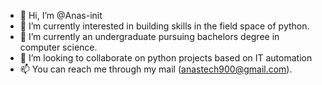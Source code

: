 - 👋 Hi, I’m @Anas-init
- 👀 I’m currently interested in building skills in the field space of python.
- 🌱 I’m currently an undergraduate pursuing bachelors degree in computer science.
- 💞️ I’m looking to collaborate on python projects based on IT automation
- 📫 You can reach me through my mail (anastech900@gmail.com).

<!---
Anas-init/Anas-init is a ✨ special ✨ repository because its `README.md` (this file) appears on your GitHub profile.
You can click the Preview link to take a look at your changes.
--->
